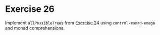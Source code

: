 # Exercise 26

Implement `allPossibleTrees` from [Exercise 24](24-catalans.md) using `control-monad-omega` and monad comprehensions.

